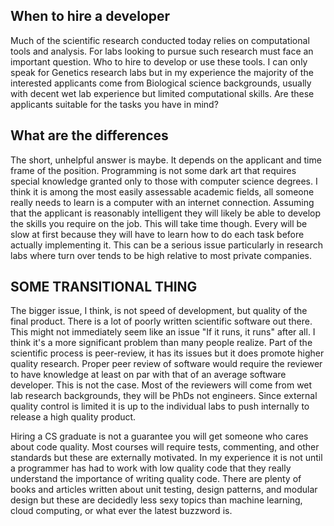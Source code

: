 ## When to hire a developer

Much of the scientific research conducted today relies on computational tools and analysis. For labs looking to pursue such research must face an important question. Who to hire to develop or use these tools. I can only speak for Genetics research labs but in my experience the majority of the interested applicants come from Biological science backgrounds, usually with decent wet lab experience but limited computational skills. Are these applicants suitable for the tasks you have in mind?

## What are the differences

The short, unhelpful answer is maybe. It depends on the applicant and time frame of the position. Programming is not some dark art that requires special knowledge granted only to those with computer science degrees. I think it is among the most easily assessable academic fields, all someone really needs to learn is a computer with an internet connection. Assuming that the applicant is reasonably intelligent they will likely be able to develop the skills you require on the job. This will take time though. Every will be slow at first because they will have to learn how to do each task before actually implementing it. This can be a serious issue particularly in research labs where turn over tends to be high relative to most private companies.

## SOME TRANSITIONAL THING

The bigger issue, I think, is not speed of development, but quality of the final product. There is a lot of poorly written scientific software out there. This might not immediately seem like an issue "If it runs, it runs" after all. I think it's a more significant problem than many people realize. Part of the scientific process is peer-review, it has its issues but it does promote higher quality research. Proper peer review of software would require the reviewer to have knowledge at least on par with that of an average software developer. This is not the case. Most of the reviewers will come from wet lab research backgrounds, they will be PhDs not engineers. Since external quality control is limited it is up to the individual labs to push internally to release a high quality product.

Hiring a CS graduate is not a guarantee you will get someone who cares about code quality. Most courses will require tests, commenting, and other standards but these are externally motivated. In my experience it is not until a programmer has had to work with low quality code that they really understand the importance of writing quality code. There are plenty of books and articles written about unit testing, design patterns, and modular design but these are decidedly less sexy topics than machine learning, cloud computing, or what ever the latest buzzword is. 
